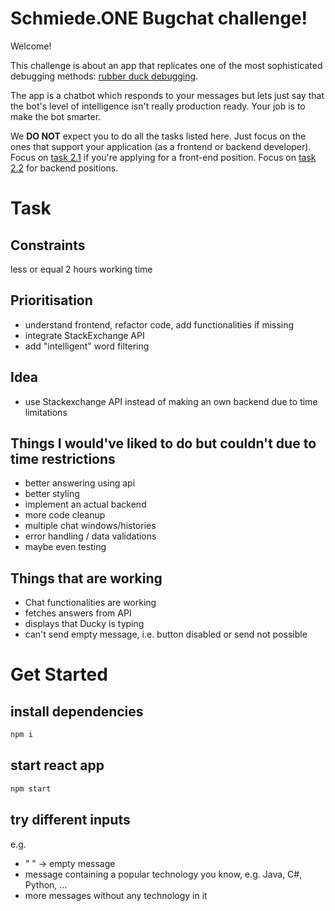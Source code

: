 # Schmiede.ONE Bugchat challenge!

Welcome!

This challenge is about an app that replicates one of the most sophisticated debugging methods: [rubber duck debugging](https://en.wikipedia.org/wiki/Rubber_duck_debugging).

The app is a chatbot which responds to your messages but lets just say that the bot's level of intelligence isn't really production ready. Your job is to make the bot smarter.

We **DO NOT** expect you to do all the tasks listed here. Just focus on the ones that support your application (as a frontend or backend developer).
Focus on [task 2.1](#Tasks) if you're applying for a front-end position. Focus on [task 2.2](#Tasks) for backend positions.

# Task

## Constraints

less or equal 2 hours working time 

## Prioritisation

- understand frontend, refactor code, add functionalities if missing
- integrate StackExchange API
- add "intelligent" word filtering

## Idea

- use Stackexchange API instead of making an own backend due to time limitations

## Things I would've liked to do but couldn't due to time restrictions

- better answering using api
- better styling
- implement an actual backend
- more code cleanup
- multiple chat windows/histories
- error handling / data validations
- maybe even testing

## Things that are working

- Chat functionalities are working
- fetches answers from API
- displays that Ducky is typing
- can't send empty message, i.e. button disabled or send not possible

# Get Started

## install dependencies

  ```sh
  npm i
  ```

## start react app

  ```sh
  npm start
  ```

## try different inputs

e.g.

- " " -> empty message
- message containing a popular technology you know, e.g. Java, C#, Python, ...
- more messages without any technology in it
